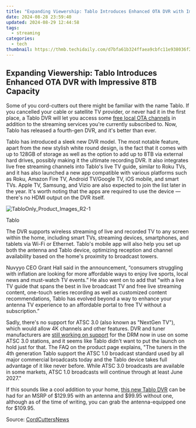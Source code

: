```yaml
---
title: "Expanding Viewership: Tablo Introduces Enhanced OTA DVR with Impressive 8TB Capacity"
date: 2024-08-28 23:59:40
updated: 2024-08-29 12:44:58
tags:
  - streaming
categories:
  - tech
thumbnail: https://thmb.techidaily.com/d7bfa61b324ffaea9cbfc11e938036f2476668f1b77c7e6a5441829794f7ed33.jpg
---
```


## Expanding Viewership: Tablo Introduces Enhanced OTA DVR with Impressive 8TB Capacity

Some of you cord-cutters out there might be familiar with the name Tablo. If you cancelled your cable or satellite TV provider, or never had it in the first place, a Tablo DVR will let you access some [free local OTA channels](https://sound-issues.techidaily.com/how-to-fix-a-non-functioning-steelseries-arctis-pro-microphone-complete-solution/) in addition to the streaming services you're currently subscribed to. Now, Tablo has released a fourth-gen DVR, and it's better than ever.

 Tablo has introduced a sleek new DVR model. The most notable feature, apart from the new stylish white round design, is the fact that it comes with up to 128GB of storage as well as the option to add up to 8TB via external hard drives, possibly making it the ultimate recording DVR. It also integrates live free streaming channels into Tablo's live TV guide, similar to Roku TVs, and it has also launched a new app compatible with various platforms such as Roku, Amazon Fire TV, Android TV/Google TV, iOS mobile, and smart TVs. Apple TV, Samsung, and Vizio are also expected to join the list later in the year. It's worth noting that the apps are required to use the device — there's no HDMI output on the DVR itself.

![TabloOnly_Product_Images_R2-1](https://static1.howtogeekimages.com/wordpress/wp-content/uploads/2023/08/tabloonly_product_images_r2-1.jpg) 

Tablo

 The DVR supports wireless streaming of live and recorded TV to any screen within the home, including smart TVs, streaming devices, smartphones, and tablets via Wi-Fi or Ethernet. Tablo's mobile app will also help you set up both the antenna and Tablo device, optimizing reception and channel availability based on the home's proximity to broadcast towers.

 Nuvyyo CEO Grant Hall said in the announcement, “consumers struggling with inflation are looking for more affordable ways to enjoy live sports, local news and must-watch TV events.” He also went on to add that "with a live TV guide that spans the best in live broadcast TV and free live streaming content, one-touch series recording as well as customized content recommendations, Tablo has evolved beyond a way to enhance your antenna TV experience to an affordable portal to free TV without a subscription.”

 Sadly, there's no support for ATSC 3.0 (also known as "NextGen TV"), which would allow 4K channels and other features. DVR and tuner manufacturers are [still working on support](https://techidaily.com/solutions-to-restore-deleted-files-from-tecno-by-fonelab-android-recover-data/) for the DRM now in use on some ATSC 3.0 stations, and it seems like Tablo didn't want to put the launch on hold just for that. The FAQ on the product page explains, "The tuners in the 4th generation Tablo support the ATSC 1.0 broadcast standard used by all major commercial broadcasts today and the Tablo device takes full advantage of it like never before. While ATSC 3.0 broadcasts are available in some markets, ATSC 1.0 broadcasts will continue through at least June 2027."

 If this sounds like a cool addition to your home, [this new Tablo DVR](https://www.tablotv.com/product/?v=tablo) can be had for an MSRP of $129.95 with an antenna and $99.95 without one, although as of the time of writing, you can grab the antenna-equipped one for $109.95.

 Source: [CordCuttersNews](https://cordcuttersnews.com/tablo-announces-a-new-4th-gen-ota-dvr/)

<ins class="adsbygoogle"
     style="display:block"
     data-ad-format="autorelaxed"
     data-ad-client="ca-pub-7571918770474297"
     data-ad-slot="1223367746"></ins>



<ins class="adsbygoogle"
     style="display:block"
     data-ad-client="ca-pub-7571918770474297"
     data-ad-slot="8358498916"
     data-ad-format="auto"
     data-full-width-responsive="true"></ins>
